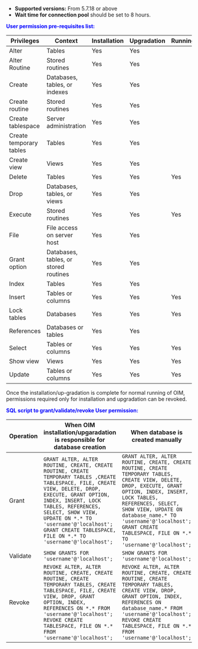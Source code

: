 
- **Supported versions:** From 5.7.18 or above  
- **Wait time for connection pool** should be set to 8 hours.

<span style="color:blue">**User permission pre-requisites list:**</span>

| **Privileges** | **Context** | **Installation** | **Upgradation** | **Running** |
|----------------|-------------|------------------|------------------|-------------|
| Alter | Tables | Yes | Yes | |
| Alter Routine | Stored routines | Yes | Yes | |
| Create | Databases, tables, or indexes | Yes | Yes | |
| Create routine | Stored routines | Yes | Yes | |
| Create tablespace | Server administration | Yes | Yes | |
| Create temporary tables | Tables | Yes | Yes | |
| Create view | Views | Yes | Yes | |
| Delete | Tables | Yes | Yes | Yes |
| Drop | Databases, tables, or views | Yes | Yes | |
| Execute | Stored routines | Yes | Yes | Yes |
| File | File access on server host | Yes | Yes | |
| Grant option | Databases, tables, or stored routines | Yes | Yes | |
| Index | Tables | Yes | Yes | |
| Insert | Tables or columns | Yes | Yes | Yes |
| Lock tables | Databases | Yes | Yes | Yes |
| References | Databases or tables | Yes | Yes | |
| Select | Tables or columns | Yes | Yes | Yes |
| Show view | Views | Yes | Yes | Yes |
| Update | Tables or columns | Yes | Yes | Yes |

Once the installation/up-gradation is complete for normal running of OIM, permissions required only for installation and upgradation can be revoked.

<span style="color:blue">**SQL script to grant/validate/revoke User permission:**</span>

| **Operation** | **When OIM installation/upgaradation is responsible for database creation** | **When database is created manually** |
|---------------|------------------------------------------------------------------------------|----------------------------------------|
| Grant | `GRANT ALTER, ALTER ROUTINE, CREATE, CREATE ROUTINE, CREATE TEMPORARY TABLES ,CREATE TABLESPACE, FILE, CREATE VIEW, DELETE, DROP, EXECUTE, GRANT OPTION, INDEX, INSERT, LOCK TABLES, REFERENCES, SELECT, SHOW VIEW, UPDATE ON *.* TO 'username'@'localhost';`<br>`GRANT CREATE TABLESPACE, FILE ON *.* TO 'username'@'localhost';` | `GRANT ALTER, ALTER ROUTINE, CREATE, CREATE ROUTINE, CREATE TEMPORARY TABLES, CREATE VIEW, DELETE, DROP, EXECUTE, GRANT OPTION, INDEX, INSERT, LOCK TABLES, REFERENCES, SELECT, SHOW VIEW, UPDATE ON database_name.* TO 'username'@'localhost';`<br>`GRANT CREATE TABLESPACE, FILE ON *.* TO 'username'@'localhost';` |
| Validate | `SHOW GRANTS FOR 'username'@'localhost';` | `SHOW GRANTS FOR 'username'@'localhost';` |
| Revoke | `REVOKE ALTER, ALTER ROUTINE, CREATE, CREATE ROUTINE, CREATE TEMPORARY TABLES, CREATE TABLESPACE, FILE, CREATE VIEW, DROP, GRANT OPTION, INDEX, REFERENCES ON *.* FROM 'username'@'localhost';`<br>`REVOKE CREATE TABLESPACE, FILE ON *.* FROM 'username'@'localhost';` | `REVOKE ALTER, ALTER ROUTINE, CREATE, CREATE ROUTINE, CREATE TEMPORARY TABLES, CREATE VIEW, DROP, GRANT OPTION, INDEX, REFERENCES ON database_name.* FROM 'username'@'localhost';`<br>`REVOKE CREATE TABLESPACE, FILE ON *.* FROM 'username'@'localhost';` |
